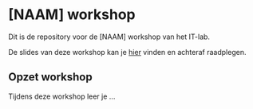 # [NAAM] workshop

Dit is de repository voor de [NAAM] workshop van het IT-lab. 

De slides van deze workshop kan je [hier](URL) vinden en achteraf raadplegen.

## Opzet workshop
Tijdens deze workshop leer je ...
